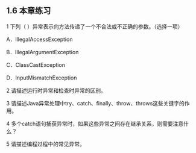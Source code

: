 ## 1.6  本章练习
1  下列（    ）异常表示向方法传递了一个不合法或不正确的参数。（选择一项）

A．IllegalAccessException

B．IllegalArgumentException

C．ClassCastException

D．InputMismatchException

2  请描述运行时异常和检查时异常的区别。

 

 

3  请描述Java异常处理中try、catch、finally、throw、throws这些关键字的作用。

 

 

4  多个catch语句捕获异常时，如果这些异常之间存在继承关系，则需要注意什么？

 

 

5  请描述编程过程中的常见异常。
